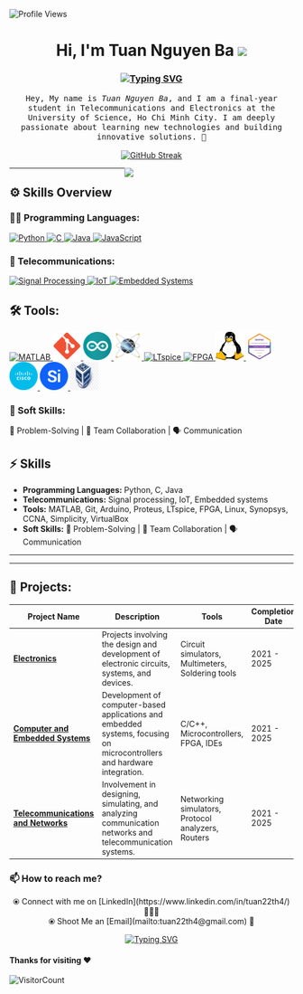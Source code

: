 <p align="left"> <img src="https://komarev.com/ghpvc/?username=tuan22th4&label=Profile%20views&color=0e75b6&style=flat" alt="Profile Views" /> </p>

<h1 align="center">Hi, I'm Tuan Nguyen Ba <img src="https://media.giphy.com/media/hvRJCLFzcasrR4ia7z/giphy.gif" width="35"></h1>

<h3 align="center">
  <a href="https://git.io/typing-svg">
    <img src="https://readme-typing-svg.demolab.com?font=monoscope&weight=500&size=30&duration=3000&pause=800&center=true&vCenter=true&width=435&lines=Hi+there%2C+I'm+Tuan+Nguyen;I+hope+you're+doing+well;Enjoy+your+time+%3A)" alt="Typing SVG" />
  </a>
</h3>

<p align="center">
  <samp>
    Hey, My name is <em>Tuan Nguyen Ba</em>, and I am a final-year student in Telecommunications and Electronics at the University of Science, Ho Chi Minh City. I am deeply passionate about learning new technologies and building innovative solutions. 🚀
  </samp>
  <br />
</p>

<p align="center">
  <a href="https://git.io/streak-stats">
    <img align="center" src="https://github-readme-streak-stats.herokuapp.com?user=tuan22th4&theme=algolia" alt="GitHub Streak" />
  </a>
</p>

<img align='right' src="https://media.giphy.com/media/jRf5fsn8G6YaogAWxn/giphy.gif" width="300">

---

## ⚙️ Skills Overview

### 👨‍💻 Programming Languages:
<p>
  <a href="https://www.python.org/" target="_blank">
    <img src="https://cdn.jsdelivr.net/gh/devicons/devicon/icons/python/python-original.svg" alt="Python" width="50" height="50"/>
  </a>
  <a href="https://devdocs.io/c/" target="_blank">
    <img src="https://cdn.jsdelivr.net/gh/devicons/devicon/icons/c/c-original.svg" alt="C" width="50" height="50"/>
  </a>
  <a href="https://www.java.com/" target="_blank">
    <img src="https://cdn.jsdelivr.net/gh/devicons/devicon/icons/java/java-original.svg" alt="Java" width="50" height="50"/>
  </a>
  <a href="https://developer.mozilla.org/en-US/docs/Web/JavaScript" target="_blank">
    <img src="https://cdn.jsdelivr.net/gh/devicons/devicon/icons/javascript/javascript-original.svg" alt="JavaScript" width="50" height="50"/>
  </a>
</p>

### 📡 Telecommunications:
<p>
  <a href="https://en.wikipedia.org/wiki/Signal_processing" target="_blank">
    <img src="https://upload.wikimedia.org/wikipedia/commons/thumb/2/20/Sine_wave_icon.svg/512px-Sine_wave_icon.svg.png" alt="Signal Processing" width="50" height="50"/>
  </a>
  <a href="https://www.iotforall.com/" target="_blank">
    <img src="https://www.vectorlogo.zone/logos/iot/iot-icon.svg" alt="IoT" width="50" height="50"/>
  </a>
  <a href="https://en.wikipedia.org/wiki/Embedded_system" target="_blank">
    <img src="https://upload.wikimedia.org/wikipedia/commons/thumb/1/1e/Embedded_systems_logo.svg/512px-Embedded_systems_logo.svg.png" alt="Embedded Systems" width="50" height="50"/>
  </a>
</p>

## 🛠 Tools:
<p>
  <a href="https://www.mathworks.com/products/matlab.html" target="_blank">
    <img src="https://upload.wikimedia.org/wikipedia/commons/2/21/Matlab_Logo.png" alt="MATLAB" width="50" height="50"/>
  </a>
  <a href="https://git-scm.com/" target="_blank">
    <img src="https://github.com/tuan22th4/Images/blob/main/git.png" alt="Git" width="50" height="50"/>
  </a>
  <a href="https://www.arduino.cc/" target="_blank">
    <img src="https://github.com/tuan22th4/Images/blob/main/arduino.svg" alt="Arduino" width="50" height="50"/>
  </a>
  <a href="https://www.labcenter.com/" target="_blank">
    <img src="https://github.com/tuan22th4/Images/blob/main/proteus.png" alt="Proteus" width="50" height="50"/>
  </a>
  <a href="https://www.analog.com/en/design-center/design-tools-and-calculators/ltspice-simulator.html" target="_blank">
    <img src="https://github.com/tuan22th4/Images/blob/main/ltspice-icon.avif" alt="LTspice" width="50" height="50"/>
  </a>
  <a href="https://www.intel.com/" target="_blank">
    <img src="https://github.com/tuan22th4/Images/blob/main/quartusii_icon.ico" alt="FPGA" width="50" height="50"/>
  </a>
  <a href="https://www.linux.org/" target="_blank">
    <img src="https://github.com/tuan22th4/Images/blob/main/linux.png" alt="Linux" width="50" height="50"/>
  </a>
  <a href="https://www.synopsys.com/" target="_blank">
    <img src="https://github.com/tuan22th4/Images/blob/main/synopsys.png" alt="Synopsys" width="50" height="50"/>
  </a>
  <a href="https://www.cisco.com/" target="_blank">
    <img src="https://github.com/tuan22th4/Images/blob/main/cisco.png" alt="CCNA" width="50" height="50"/>
  </a>
  <a href="https://www.ti.com/tool/SIMPLELINK-SDK" target="_blank">
    <img src="https://github.com/tuan22th4/Images/blob/main/simplicity-studio-blue.png" alt="Simplicity" width="50" height="50"/>
  </a>
  <a href="https://www.virtualbox.org/" target="_blank">
    <img src="https://github.com/tuan22th4/Images/blob/main/virtual-box.png" width="50" height="50"/>
  </a>
</p>


### 🤝 Soft Skills:
🧠 Problem-Solving | 👥 Team Collaboration | 🗣 Communication

## :zap: Skills
- **Programming Languages:** Python, C, Java
- **Telecommunications:** Signal processing, IoT, Embedded systems
- **Tools:** MATLAB, Git, Arduino, Proteus, LTspice, FPGA, Linux, Synopsys, CCNA, Simplicity, VirtualBox
- **Soft Skills:** 🧠 Problem-Solving | 👥 Team Collaboration | 🗣 Communication
---
---


## 🚀 Projects:
| Project Name                        | Description                                                                      | Tools                                 | Completion Date |
|-------------------------------------|----------------------------------------------------------------------------------|---------------------------------------|-----------------|
| [**Electronics**](https://github.com/tuan22th4/HCMUS-ET-PRJ/tree/main/Electronics) | Projects involving the design and development of electronic circuits, systems, and devices. | Circuit simulators, Multimeters, Soldering tools | 2021 - 2025 |
| [**Computer and Embedded Systems**](https://github.com/tuan22th4/HCMUS-ET-PRJ/tree/main/Computer%20and%20Embedded%20Systems) | Development of computer-based applications and embedded systems, focusing on microcontrollers and hardware integration. | C/C++, Microcontrollers, FPGA, IDEs   | 2021 - 2025 |
| [**Telecommunications and Networks**](https://github.com/tuan22th4/HCMUS-ET-PRJ/tree/main/Telecommunications%20and%20Networks) | Involvement in designing, simulating, and analyzing communication networks and telecommunication systems. | Networking simulators, Protocol analyzers, Routers | 2021 - 2025 |





### 📫 How to reach me? 
<p align="center">
  ⦿ Connect with me on [LinkedIn](https://www.linkedin.com/in/tuan22th4/) 👨🏻‍💻 <br>
  ⦿ Shoot Me an [Email](mailto:tuan22th4@gmail.com) 💌 <br>
</p>

<p align="center"><a href="https://git.io/typing-svg"><img src="https://readme-typing-svg.demolab.com?font=monoscope&weight=500&size=30&duration=3000&pause=800&color=60F74D&background=5A56FF00&center=true&vCenter=true&width=435&lines=Thanks%2C+You're+Awesome+%3A)" alt="Typing SVG" /></a></p>

#### Thanks for visiting :heart:
![VisitorCount](https://profile-counter.glitch.me/tuan22th4/count.svg)
